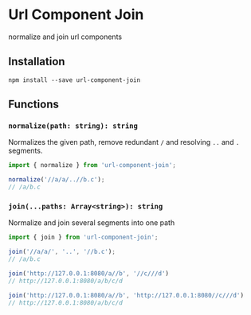 # Url Component Join

normalize and join url components

## Installation

```shell
npm install --save url-component-join
```

## Functions

### `normalize(path: string): string`

Normalizes the given path, remove redundant `/` and resolving `..` and `.` segments.

```ts
import { normalize } from 'url-component-join';

normalize('//a/a/..//b.c');
// /a/b.c
```

### `join(...paths: Array<string>): string`

Normalize and join several segments into one path

```ts
import { join } from 'url-component-join';

join('//a/a/', '..', '//b.c');
// /a/b.c

join('http://127.0.0.1:8080/a//b', '//c///d')
// http://127.0.0.1:8080/a/b/c/d

join('http://127.0.0.1:8080/a//b', 'http://127.0.0.1:8080//c///d')
// http://127.0.0.1:8080/a/b/c/d
```
